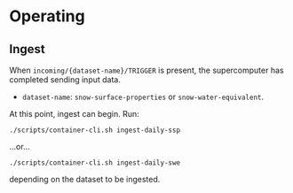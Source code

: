 # Operating

## Ingest

When `incoming/{dataset-name}/TRIGGER` is present, the supercomputer has completed
sending input data.

* `dataset-name`: `snow-surface-properties` or `snow-water-equivalent`.

At this point, ingest can begin. Run:

```
./scripts/container-cli.sh ingest-daily-ssp
```

...or...

```
./scripts/container-cli.sh ingest-daily-swe
```

depending on the dataset to be ingested.
